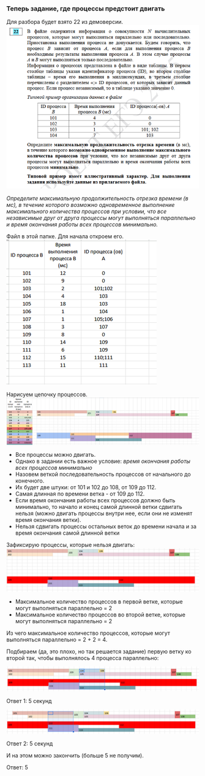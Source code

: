### Теперь задание, где процессы предстоит двигать

Для разбора будет взято 22 из демоверсии.
![screenshot](1.png)

*Определите максимальную продолжительность отрезка времени (в мс), в течение которого возможно одновременное выполнение максимального количества процессов при условии, что все независимые друг от друга процессы могут выполняться параллельно и время окончания работы всех процессов минимально.*

Файл в этой папке. Для начала откроем его.
![screenshot](2.png)

Нарисуем цепочку процессов.
![screenshot](3.png)

- Все процессы можно двигать.
- Однако в задании есть важное условие: *время окончания работы всех процессов минимально*
- Назовем веткой последовательность процессов от начального до конечного.
- Их будет две штуки: от 101 и 102 до 108, от 109 до 112.
- Самая длинная по времени ветка - от 109 до 112.
- Если время окончания работы всех процессов должно быть минимально, то начало и конец самой длинной ветки сдвигать нельзя (можно двигать процессы внутри нее, если они не изменят время окончания ветки).
- Нельзя сдвигать процессы остальных веток до времени начала и за время окончания самой длинной ветки

Зафиксирую процессы, которые нельзя двигать:
![screenshot](4.png)

- Максимальное количество процессов в первой ветке, которые могут выполняться параллельно = 2
- Максимальное количество процессов во второй ветке, которые могут выполняться параллельно = 2

Из чего максимальное количество процессов, которые могут выполняться параллельно = 2 + 2 = 4.

Подбираем (да, это плохо, но так решается задание) первую ветку ко второй так, чтобы выполнялось 4 процесса параллельно:

![screenshot](5.png)

Ответ 1: 5 секунд

![screenshot](6.png)

Ответ 2: 5 секунд

И на этом можно закончить (больше 5 не получим).

Ответ: 5

